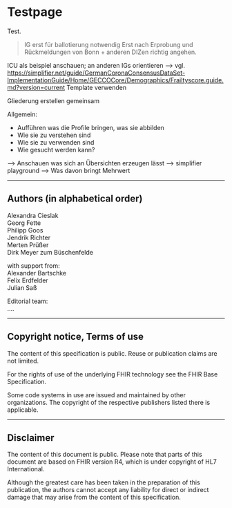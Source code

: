 # Testpage

Test.

> IG erst für ballotierung notwendig
> Erst nach Erprobung und Rückmeldungen von Bonn + anderen DIZen richtig angehen.

ICU als beispiel anschauen; an anderen IGs orientieren 
--> vgl. https://simplifier.net/guide/GermanCoronaConsensusDataSet-ImplementationGuide/Home/GECCOCore/Demographics/Frailtyscore.guide.md?version=current
Template verwenden

Gliederung erstellen gemeinsam

Allgemein:
- Aufführen was die Profile bringen, was sie abbilden
- Wie sie zu verstehen sind
- Wie sie zu verwenden sind
- Wie gesucht werden kann?

--> Anschauen was sich an Übersichten erzeugen lässt --> simplifier playground
--> Was davon bringt Mehrwert

---
## Authors (in alphabetical order)
Alexandra Cieslak<br>
Georg Fette<br>
Philipp Goos<br>
Jendrik Richter<br>
Merten Prüßer<br>
Dirk Meyer zum Büschenfelde<br>

with support from:<br>
Alexander Bartschke<br>
Felix Erdfelder<br>
Julian Saß<br>

Editorial team:<br>
....

---
## Copyright notice, Terms of use
The content of this specification is public. Reuse or publication claims are not limited.

For the rights of use of the underlying FHIR technology see the FHIR Base Specification.

Some code systems in use are issued and maintained by other organizations. The copyright of the respective publishers listed there is applicable.

---
## Disclaimer
The content of this document is public. Please note that parts of this document are based on FHIR version R4, which is under copyright of HL7 International.

Although the greatest care has been taken in the preparation of this publication, the authors cannot accept any liability for direct or indirect damage that may arise from the content of this specification.

